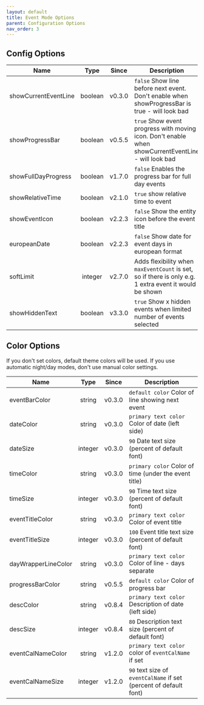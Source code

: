 ```yaml
---
layout: default
title: Event Mode Options
parent: Configuration Options
nav_order: 3
---
```


## Config Options

| Name                 |  Type   | Since  | Description                                                                                            |
| -------------------- | :-----: | :----: | ------------------------------------------------------------------------------------------------------ |
| showCurrentEventLine | boolean | v0.3.0 | `false` Show line before next event. Don't enable when showProgressBar is true - will look bad         |
| showProgressBar      | boolean | v0.5.5 | `true` Show event progress with moving icon. Don't enable when showCurrentEventLine - will look bad    |
| showFullDayProgress  | boolean | v1.7.0 | `false` Enables the progress bar for full day events                                                   |
| showRelativeTime     | boolean | v2.1.0 | `true` show relative time to event                                                                     |
| showEventIcon        | boolean | v2.2.3 | `false` Show the entity icon before the event title                                                    |
| europeanDate         | boolean | v2.2.3 | `false` Show date for event days in european format                                                    |
| softLimit            | integer | v2.7.0 | Adds flexibility when `maxEventCount` is set, so if there is only e.g. 1 extra event it would be shown |
| showHiddenText       | boolean | v3.3.0 | `true` Show x hidden events when limited number of events selected                                     |

## Color Options

If you don't set colors, default theme colors will be used. If you use automatic night/day modes, don't use manual color settings.

| Name                |  Type   | Since  | Description                                                       |
| ------------------- | :-----: | :----: | ----------------------------------------------------------------- |
| eventBarColor       | string  | v0.3.0 | `default color` Color of line showing next event                  |
| dateColor           | string  | v0.3.0 | `primary text color` Color of date (left side)                    |
| dateSize            | integer | v0.3.0 | `90` Date text size (percent of default font)                     |
| timeColor           | string  | v0.3.0 | `primary color` Color of time (under the event title)             |
| timeSize            | integer | v0.3.0 | `90` Time text size (percent of default font)                     |
| eventTitleColor     | string  | v0.3.0 | `primary text color` Color of event title                         |
| eventTitleSize      | integer | v0.3.0 | `100` Event title text size (percent of default font)             |
| dayWrapperLineColor | string  | v0.3.0 | `primary text color` Color of line - days separate                |
| progressBarColor    | string  | v0.5.5 | `default color` Color of progress bar                             |
| descColor           | string  | v0.8.4 | `primary text color` Description of date (left side)              |
| descSize            | integer | v0.8.4 | `80` Description text size (percent of default font)              |
| eventCalNameColor   | string  | v1.2.0 | `primary text color` color of `eventCalName` if set               |
| eventCalNameSize    | integer | v1.2.0 | `90` text size of `eventCalName` if set (percent of default font) |
